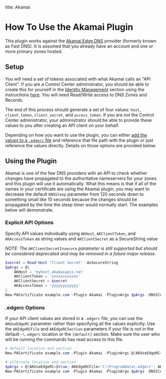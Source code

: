 title: Akamai

# How To Use the Akamai Plugin

This plugin works against the [Akamai Edge DNS](https://www.akamai.com/uk/en/products/security/edge-dns.jsp) provider (formerly known as Fast DNS). It is assumed that you already have an account and one or more primary zones hosted.

## Setup

You will need a set of tokens associated with what Akamai calls an "API Client". If you are a Control Center administrator, you should be able to create this for yourself in the [Identity Management](https://control.akamai.com/apps/identity-management/) section using the instructions [here](https://developer.akamai.com/api/getting-started#createanapiclient). You will need Read/Write access to DNS Zones and Records.

The end of this process should generate a set of four values: `host`, `client_token`, `client_secret`, and `access_token`. If you are not the Control Center administrator, your administrator should be able to provide these values to you after creating an API client on your behalf.

Depending on how you want to use the plugin, you can either [add the values to a `.edgerc` file](https://developer.akamai.com/api/getting-started#addcredentialtoedgercfile) and reference that file path with the plugin or just reference the values directly. Details on those options are provided below.

## Using the Plugin

Akamai is one of the few DNS providers with an API to check whether changes have propagated to the authoritative nameservers for your zones and this plugin will use it automatically. What this means is that if all of the names in your certificate are using the Akamai plugin, you may want to decrease the default `DNSSleep` parameter from 120 seconds down to something small like 10 seconds because the changes should be propagated by the time the sleep timer would normally start. The examples below will demonstrate.

### Explicit API Options

Specify API values individually using `AKHost`, `AKClientToken`, and `AKAccessToken` as string values and `AKClientSecret` as a SecureString value

*NOTE: The `AKClientSecretInsecure` parameter is still supported but should be considered deprecated and may be removed in a future major release.*

```powershell
$secret = Read-Host "Client Secret" -AsSecureString
$pArgs = @{
    AKHost = 'myhost.akamaiapis.net'
    AKClientToken = 'xxxxxxxxxxxx'
    AKClientSecret = $secret
    AKAccessToken = 'yyyyyyyyyyyy'
}
New-PACertificate example.com -Plugin Akamai -PluginArgs $pArgs -DNSSleep 10
```

### .edgerc Options

If your API client values are stored in a `.edgerc` file, you can use the `AKUseEdgeRC` parameter rather than specifying all the values explicitly. Use the `AKEdgeRCFile` and `AKEdgeRCSection` parameters if your file is not in the default `~\.edgerc` location or the `[default]` section. Make sure the user who will be running the commands has read access to this file.

```powershell
# default location and section
New-PACertificate example.com -Plugin Akamai -PluginArgs @{AKUseEdgeRC=$true} -DNSSleep 10
```

```powershell
# alternate location and section
$pArgs = @{AKUseEdgeRC=$true; AKEdgeRCFile='C:\ProgramData\.edgerc'; AKEdgeRCSection='poshacme' }
New-PACertificate example.com -Plugin Akamai -PluginArgs $pArgs -DNSSleep 10
```
